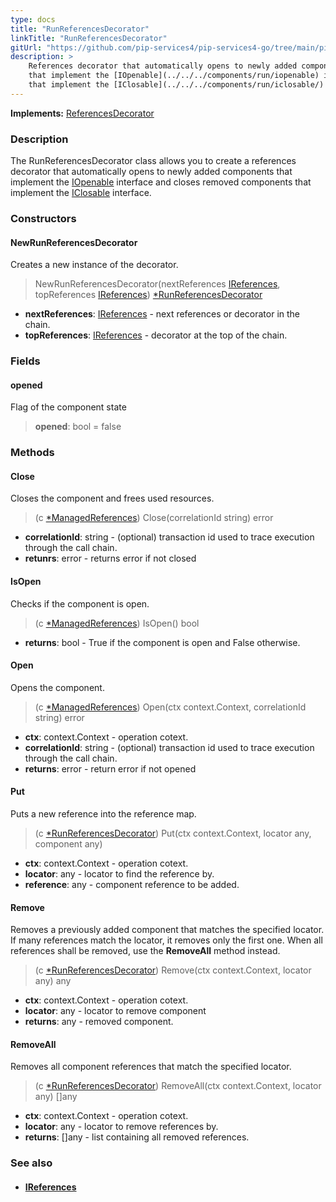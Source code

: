 ```yaml
---
type: docs
title: "RunReferencesDecorator"
linkTitle: "RunReferencesDecorator"
gitUrl: "https://github.com/pip-services4/pip-services4-go/tree/main/pip-services4-container-go"
description: >
    References decorator that automatically opens to newly added components
    that implement the [IOpenable](../../../components/run/iopenable) interface and closes removed components
    that implement the [IClosable](../../../components/run/iclosable/) interface.
---
```


**Implements:** [ReferencesDecorator](../references_decorator)


### Description

The RunReferencesDecorator class allows you to create a references decorator that automatically opens to newly added components that implement the [IOpenable](../../../commons/run/iopenable) interface and closes removed components that implement the [IClosable](../../../components/run/iclosable/) interface.

### Constructors

#### NewRunReferencesDecorator
Creates a new instance of the decorator.

> NewRunReferencesDecorator(nextReferences [IReferences](../../../components/refer/ireferences/), topReferences [IReferences](../../../components/refer/ireferences/)) [*RunReferencesDecorator]()

- **nextReferences**: [IReferences](../../../components/refer/ireferences/) - next references or decorator in the chain.
- **topReferences**: [IReferences](../../../components/refer/ireferences/) - decorator at the top of the chain.


### Fields

<span class="hide-title-link">

#### opened
Flag of the component state
> **opened**: bool = false

</span>

### Methods

#### Close
Closes the component and frees used resources.

> (c [*ManagedReferences]()) Close(correlationId string) error
- **correlationId**: string - (optional) transaction id used to trace execution through the call chain.
- **retunrs**: error - returns error if not closed

#### IsOpen
Checks if the component is open.

> (c [*ManagedReferences]()) IsOpen() bool
- **returns**: bool - True if the component is open and False otherwise.

#### Open
Opens the component.

> (c [*ManagedReferences]()) Open(ctx context.Context, correlationId string) error

- **ctx**: context.Context - operation cotext.
- **correlationId**: string - (optional) transaction id used to trace execution through the call chain.
- **returns**: error - return error if not opened

#### Put
Puts a new reference into the reference map.

> (c [*RunReferencesDecorator]()) Put(ctx context.Context, locator any, component any)

- **ctx**: context.Context - operation cotext.
- **locator**: any - locator to find the reference by.
- **reference**: any - component reference to be added.


#### Remove
Removes a previously added component that matches the specified locator.
If many references match the locator, it removes only the first one.
When all references shall be removed, use the **RemoveAll** method instead.

> (c [*RunReferencesDecorator]()) Remove(ctx context.Context, locator any) any

- **ctx**: context.Context - operation cotext.
- **locator**: any - locator to remove component
- **returns**: any - removed component.


#### RemoveAll
Removes all component references that match the specified locator.

> (c [*RunReferencesDecorator]()) RemoveAll(ctx context.Context, locator any) []any

- **ctx**: context.Context - operation cotext.
- **locator**: any - locator to remove references by.
- **returns**: []any - list containing all removed references.

### See also
- #### [IReferences](../../../components/refer/ireferences/)


